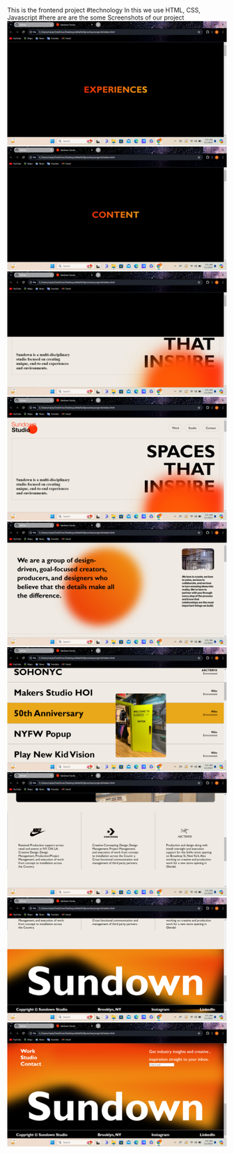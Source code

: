 This is the frontend project 
#technology
In this we use HTML, CSS, Javascript
#here are are the some Screenshots of our project
![alt text](<Screenshot (10086).png>)
![alt text](<Screenshot (10087).png>)
![alt text](<Screenshot (10088).png>)
![alt text](<Screenshot (10089).png>)
![alt text](<Screenshot (10090).png>)
![alt text](<Screenshot (10091).png>)
![alt text](<Screenshot (10093).png>)
![alt text](<Screenshot (10095).png>)
![alt text](<Screenshot (10096).png>)